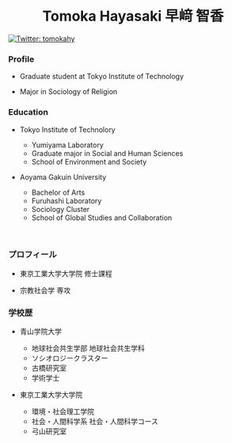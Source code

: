 <h1 align="center">Tomoka Hayasaki 早﨑 智香</h1>

[![Twitter: tomokahy](https://img.shields.io/twitter/follow/tomokahy?style=social)](https://twitter.com/tomokahy)

### Profile

- Graduate student at Tokyo Institute of Technology

- Major in Sociology of Religion

### Education

- Tokyo Institute of Technolory

  - Yumiyama Laboratory
  - Graduate major in Social and Human Sciences
  - School of Environment and Society

- Aoyama Gakuin University

  - Bachelor of Arts
  - Furuhashi Laboratory
  - Sociology Cluster
  - School of Global Studies and Collaboration

<br />

### プロフィール

- 東京工業大学大学院 修士課程

- 宗教社会学 専攻

### 学校歴

- 青山学院大学
  - 地球社会共生学部 地球社会共生学科
  - ソシオロジークラスター
  - 古橋研究室
  - 学術学士

- 東京工業大学大学院
  - 環境・社会理工学院
  - 社会・人間科学系 社会・人間科学コース
  - 弓山研究室



